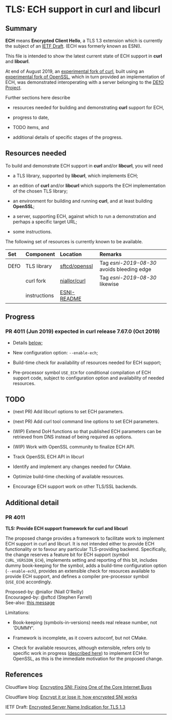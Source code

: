 # TLS: ECH support in curl and libcurl

## Summary

**ECH** means **Encrypted Client Hello**, a TLS 1.3 extension which is
currently the subject of an [IETF Draft][tlsesni]. (ECH was formerly known as
ESNI).

This file is intended to show the latest current state of ECH support
in **curl** and **libcurl**.

At end of August 2019, an [experimental fork of curl][niallorcurl], built
using an [experimental fork of OpenSSL][sftcdopenssl], which in turn provided
an implementation of ECH, was demonstrated interoperating with a server
belonging to the [DEfO Project][defoproj].

Further sections here describe

-   resources needed for building and demonstrating **curl** support
    for ECH,

-   progress to date,

-   TODO items, and

-   additional details of specific stages of the progress.

## Resources needed

To build and demonstrate ECH support in **curl** and/or **libcurl**,
you will need

-   a TLS library, supported by **libcurl**, which implements ECH;

-   an edition of **curl** and/or **libcurl** which supports the ECH
    implementation of the chosen TLS library;

-   an environment for building and running **curl**, and at least
    building **OpenSSL**;

-   a server, supporting ECH, against which to run a demonstration
    and perhaps a specific target URL;

-   some instructions.

The following set of resources is currently known to be available.

| Set  | Component    | Location                      | Remarks                                    |
|:-----|:-------------|:------------------------------|:-------------------------------------------|
| DEfO | TLS library  | [sftcd/openssl][sftcdopenssl] | Tag *esni-2019-08-30* avoids bleeding edge |
|      | curl fork    | [niallor/curl][niallorcurl]   | Tag *esni-2019-08-30* likewise             |
|      | instructions | [ESNI-README][niallorreadme]  |                                            |

## Progress

### PR 4011 (Jun 2019) expected in curl release 7.67.0 (Oct 2019)

-   Details [below](#pr4011);

-   New configuration option: `--enable-ech`;

-   Build-time check for availability of resources needed for ECH
    support;

-   Pre-processor symbol `USE_ECH` for conditional compilation of
    ECH support code, subject to configuration option and
    availability of needed resources.

## TODO

-   (next PR) Add libcurl options to set ECH parameters.

-   (next PR) Add curl tool command line options to set ECH parameters.

-   (WIP) Extend DoH functions so that published ECH parameters can be
    retrieved from DNS instead of being required as options.

-   (WIP) Work with OpenSSL community to finalize ECH API.

-   Track OpenSSL ECH API in libcurl

-   Identify and implement any changes needed for CMake.

-   Optimize build-time checking of available resources.

-   Encourage ECH support work on other TLS/SSL backends.

## Additional detail

### PR 4011

**TLS: Provide ECH support framework for curl and libcurl**

The proposed change provides a framework to facilitate work to implement ECH
support in curl and libcurl. It is not intended either to provide ECH
functionality or to favour any particular TLS-providing backend. Specifically,
the change reserves a feature bit for ECH support (symbol
`CURL_VERSION_ECH`), implements setting and reporting of this bit, includes
dummy book-keeping for the symbol, adds a build-time configuration option
(`--enable-ech`), provides an extensible check for resources available to
provide ECH support, and defines a compiler pre-processor symbol (`USE_ECH`)
accordingly.

Proposed-by: @niallor (Niall O'Reilly)\
Encouraged-by: @sftcd (Stephen Farrell)\
See-also: [this message](https://www.curl.se/mail/lib-2019-05/0108.html)

Limitations:
-   Book-keeping (symbols-in-versions) needs real release number, not 'DUMMY'.

-   Framework is incomplete, as it covers autoconf, but not CMake.

-   Check for available resources, although extensible, refers only to
    specific work in progress ([described
    here](https://github.com/sftcd/openssl/tree/master/esnistuff)) to
    implement ECH for OpenSSL, as this is the immediate motivation
    for the proposed change.

## References

Cloudflare blog: [Encrypting SNI: Fixing One of the Core Internet Bugs][corebug]

Cloudflare blog: [Encrypt it or lose it: how encrypted SNI works][esniworks]

IETF Draft: [Encrypted Server Name Indication for TLS 1.3][tlsesni]

---

[tlsesni]:		https://datatracker.ietf.org/doc/draft-ietf-tls-esni/
[esniworks]:	https://blog.cloudflare.com/encrypted-sni/
[corebug]:		https://blog.cloudflare.com/esni/
[defoproj]:		https://defo.ie/
[sftcdopenssl]: https://github.com/sftcd/openssl/
[niallorcurl]:	https://github.com/niallor/curl/
[niallorreadme]: https://github.com/niallor/curl/blob/master/ESNI-README.md
